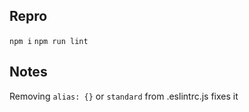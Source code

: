 ## Repro

`npm i`
`npm run lint`

## Notes

Removing `alias: {}` or `standard` from .eslintrc.js fixes it